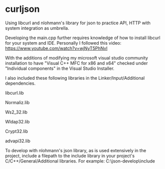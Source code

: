 # curljson
Using libcurl and nlohmann's library for json to practice API, HTTP with system integration as umbrella.


Developing the main.cpp further requires knowledge of how to install libcurl for your system and IDE. Personally I followed this video: https://www.youtube.com/watch?v=wjNyT5PhNvI

With the additions of modifying my microsoft visual studio community installation to have "Visual C++ MFC for x86 and x64" checked under "Individual components" in the Visual Studio Installer.

I also included these following libraries in the Linker/Input/Additional dependencies.

libcurl.lib

Normaliz.lib

Ws2_32.lib

Wldap32.lib

Crypt32.lib

advapi32.lib

To develop with nlohmann's json library, as is used extensively in the project, include a filepath to the include library in your project's C/C++/General/Additional libraries. For example:
  C:\json-develop\include
